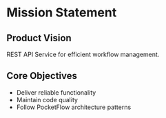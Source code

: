 # Mission Statement

## Product Vision
REST API Service for efficient workflow management.

## Core Objectives
- Deliver reliable functionality
- Maintain code quality
- Follow PocketFlow architecture patterns
